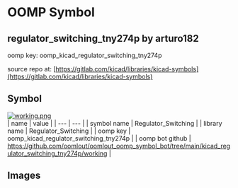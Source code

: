 # OOMP Symbol  
## regulator_switching_tny274p  by arturo182  
  
oomp key: oomp_kicad_regulator_switching_tny274p  
  
source repo at: [https://gitlab.com/kicad/libraries/kicad-symbols](https://gitlab.com/kicad/libraries/kicad-symbols)  
## Symbol  
  
[![working.png](working_600.png)](working.png)  
| name | value | 
| --- | --- | 
| symbol name | Regulator_Switching | 
| library name | Regulator_Switching | 
| oomp key | oomp_kicad_regulator_switching_tny274p | 
| oomp bot github | https://github.com/oomlout/oomlout_oomp_symbol_bot/tree/main/kicad_regulator_switching_tny274p/working | 
## Images  
